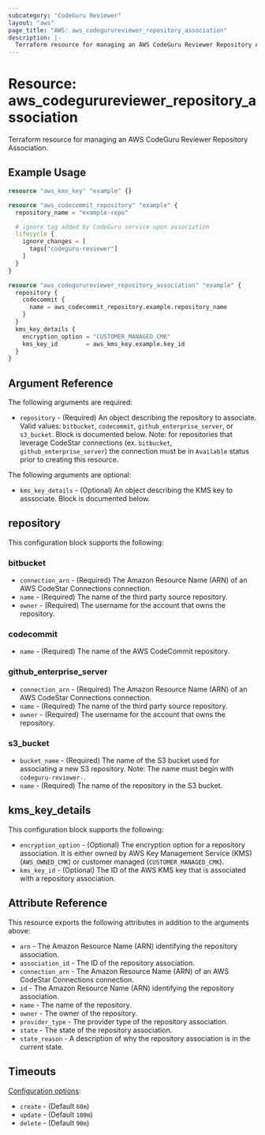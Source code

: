 ```yaml
---
subcategory: "CodeGuru Reviewer"
layout: "aws"
page_title: "AWS: aws_codegurureviewer_repository_association"
description: |-
  Terraform resource for managing an AWS CodeGuru Reviewer Repository Association.
---
```


# Resource: aws_codegurureviewer_repository_association

Terraform resource for managing an AWS CodeGuru Reviewer Repository Association.

## Example Usage

```terraform
resource "aws_kms_key" "example" {}

resource "aws_codecommit_repository" "example" {
  repository_name = "example-repo"

  # ignore tag added by CodeGuru service upon association
  lifecycle {
    ignore_changes = [
      tags["codeguru-reviewer"]
    ]
  }
}

resource "aws_codegurureviewer_repository_association" "example" {
  repository {
    codecommit {
      name = aws_codecommit_repository.example.repository_name
    }
  }
  kms_key_details {
    encryption_option = "CUSTOMER_MANAGED_CMK"
    kms_key_id        = aws_kms_key.example.key_id
  }
}

```

## Argument Reference

The following arguments are required:

* `repository` - (Required) An object describing the repository to associate. Valid values: `bitbucket`, `codecommit`, `github_enterprise_server`, or `s3_bucket`. Block is documented below. Note: for repositories that leverage CodeStar connections (ex. `bitbucket`, `github_enterprise_server`) the connection must be in `Available` status prior to creating this resource.

The following arguments are optional:

* `kms_key_details` - (Optional) An object describing the KMS key to asssociate. Block is documented below.

## repository

This configuration block supports the following:

### bitbucket

* `connection_arn` - (Required) The Amazon Resource Name (ARN) of an AWS CodeStar Connections connection.
* `name` - (Required) The name of the third party source repository.
* `owner` - (Required) The username for the account that owns the repository.

### codecommit

* `name` - (Required) The name of the AWS CodeCommit repository.

### github_enterprise_server

* `connection_arn` - (Required) The Amazon Resource Name (ARN) of an AWS CodeStar Connections connection.
* `name` - (Required) The name of the third party source repository.
* `owner` - (Required) The username for the account that owns the repository.

### s3_bucket

* `bucket_name` - (Required) The name of the S3 bucket used for associating a new S3 repository. Note: The name must begin with `codeguru-reviewer-`.
* `name` - (Required) The name of the repository in the S3 bucket.

## kms_key_details

This configuration block supports the following:

* `encryption_option` - (Optional) The encryption option for a repository association. It is either owned by AWS Key Management Service (KMS) (`AWS_OWNED_CMK`) or customer managed (`CUSTOMER_MANAGED_CMK`).
* `kms_key_id` - (Optional) The ID of the AWS KMS key that is associated with a repository association.

## Attribute Reference

This resource exports the following attributes in addition to the arguments above:

* `arn` - The Amazon Resource Name (ARN) identifying the repository association.
* `association_id` - The ID of the repository association.
* `connection_arn` - The Amazon Resource Name (ARN) of an AWS CodeStar Connections connection.
* `id` - The Amazon Resource Name (ARN) identifying the repository association.
* `name` - The name of the repository.
* `owner` - The owner of the repository.
* `provider_type` - The provider type of the repository association.
* `state` - The state of the repository association.
* `state_reason` - A description of why the repository association is in the current state.

## Timeouts

[Configuration options](https://developer.hashicorp.com/terraform/language/resources/syntax#operation-timeouts):

* `create` - (Default `60m`)
* `update` - (Default `180m`)
* `delete` - (Default `90m`)

